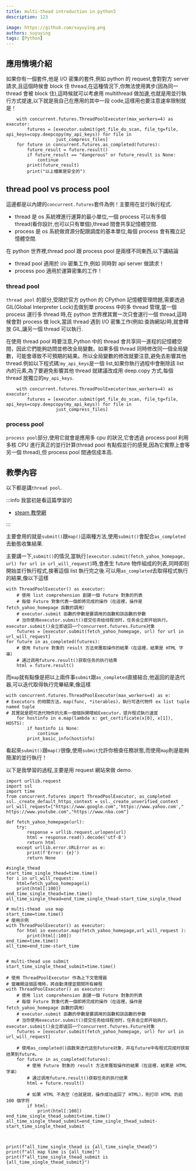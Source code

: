 ```yaml
---
title: multi-thead introduction in python3
description: 123

image: https://github.com/suyuying.png
authors: suyuying
tags: [Python]
---
```


## 應用情境介紹

如果你有一個套件,他是 I/O 密集的套件,例如 python 的 request,會對對方 server 請求,且這個時候會 block 住 thread,在這種情況下,你無法使用異步(因為同一 thread 會被 block 住),這時候就可以考慮用 multithread 做加速,也就是用並行執行方式提速,以下就是我自己在應用的其中一段 code,這樣用也要注意速率限制就是！

```
    with concurrent.futures.ThreadPoolExecutor(max_workers=4) as executor:
        futures = [executor.submit(get_file_do_scan, file_tg=file, api_keys=copy.deepcopy(my_api_keys)) for file in
                   just_compress_files]
    for future in concurrent.futures.as_completed(futures):
        future_result = future.result()
        if future_result == "dangerous" or future_result is None:
            continue
        print(future_result)
        print("以上檔案是安全的")

```

## thread pool vs process pool

這邊都是以內建的`concurrent.futures`套件為例！主要用在並行執行程式.

- thread 是 os 系統裡進行運算的最小單位,一個 process 可以有多個 thread(看你設計,也可以只有單個),thread 間會共享記憶體空間.
- process 是 os 系統做資源分配跟調度的基本單位,每個 process 會有獨立記憶體空間.

在 python 世界裡,thread pool 跟 process pool 是兩樣不同東西,以下講結論

- thread pool 適用於 i/o 密集工作,例如 同時對 api server 做請求！
- process poo 適用於運算密集的工作！

### thread pool

`thread pool` 的部分,受限於官方 python 的 CPython 記憶體管理問題,需要透過 GIL(Global Interpreter Lock)去做到單 process 中的多 thread 管理,當一個 process 運行多 thread 時,在 python 世界裡其實一次只會運行一個 thread,這時候會對 process 做 lock,當該 thread 遇到 I/O 密集工作(例如:查詢網站)時,就會釋放 GIL,讓另一個 thread 可以執行.

在使用 thread pool 時要注意,Python 中的 thread 會共享同一進程的記憶體空間，因此它們能夠訪問並修改全局變數。如果多個 thread 同時修改同一個全局變數，可能會導致不可預期的結果。所以全局變數的修改就要注意,避免去影響其他 thread.例如以下程式碼:`my_api_keys`是一個 list,如果你執行過程中會刪除該 list 內的元素,為了要避免影響其他 thread 就建議改成用 deep.copy 方式,每個 thread 放獨立的`my_api_keys`.

```
    with concurrent.futures.ThreadPoolExecutor(max_workers=4) as executor:
        futures = [executor.submit(get_file_do_scan, file_tg=file, api_keys=copy.deepcopy(my_api_keys)) for file in
                   just_compress_files]
```

### process pool

`process pool`部分,使用它就會是應用多 cpu 的狀況,它會透過 process pool 利用多核 CPU 進行真正的並行計算(thread pool 有點假並行的感覺,因為它實際上會等另一個 thread),但 process pool 間通信成本高.

## 教學內容

以下都是講`thread pool`.

:::info
我當初是看這篇學習的

- [steam 教學網](https://steam.oxxostudio.tw/category/python/library/threading.html#:~:text=%E4%BD%BF%E7%94%A8threading%20%E5%BB%BA%E7%AB%8B%E5%9F%B7%E8%A1%8C%E7%B7%92,%E7%AD%89%E5%88%B0%E8%A7%A3%E9%8E%96%E6%89%8D%E8%83%BD%E5%A4%A0%E5%9F%B7%E8%A1%8C%E3%80%82)

:::

主要會用的就是`submit()`跟`map()`這兩種方法,使用`submit()`會配合`as_completed`去動態收集結果.

主要講一下,`submit()`的情況,當執行`[executor.submit(fetch_yahoo_homepage, url) for url in url_will_request]`時,會產生 future 物件組成的列表,同時即刻開始並行執行程式,接著這個 list 執行完之後.可以用`as_completed`去取得程式執行的結果,像以下這樣

```
with ThreadPoolExecutor() as executor:
    # 使用 list comprehension 創建一個 Future 對象的列表
    # 每個 Future 對象代表一個即將完成的操作（在這裡，操作是 fetch_yahoo_homepage 函數的調用）
    # executor.submit 函數的參數是要調用的函數和該函數的參數
    # 当你使用executor.submit()提交任务给线程池时，任务会立即开始执行。executor.submit()会立即返回一个concurrent.futures.Future对象
    futures = [executor.submit(fetch_yahoo_homepage, url) for url in url_will_request]
for future in as_completed(futures):
    # 使用 Future 對象的 result 方法來獲取操作的結果（在這裡，結果是 HTML 字串）
    # 通过调用future.result()获取任务的执行结果
    html = future.result()
```

而`map`就有點像是把以上兩件事`submit`跟`as_completed`直接結合,他返回的是迭代器,可以迭代取得執行完畢結果,像這樣

```
with concurrent.futures.ThreadPoolExecutor(max_workers=4) as e:
# Executors 的相關方法，map(func, *iterables)，執行可迭代物件 ex list tuple named tuple
# 其實就是把可迭代物件的元素一個個拆開喂給Executor，提升程式執行速度
    for hostinfo in e.map(lambda x: get_certificate(x[0], x[1]), HOSTS):
        if hostinfo is None:
            continue
        print_basic_info(hostinfo)
```

看起來`submit()`跟`map()`很像,使用`submit`允許你檢查任務狀態,而使用`map`則是能夠簡潔的並行執行！

以下是我學習的過程,主要是用 request 網站來做 demo.

```
import urllib.request
import ssl
import time
from concurrent.futures import ThreadPoolExecutor, as_completed
ssl._create_default_https_context = ssl._create_unverified_context
url_will_request=["https://www.google.com",'https://www.yahoo.com'," https://www.youtube.com","https://www.nba.com"]

def fetch_yahoo_homepage(url):
    try:
        response = urllib.request.urlopen(url)
        html = response.read().decode('utf-8')
        return html
    except urllib.error.URLError as e:
        print(f'Error: {e}')
        return None

#single_thead
start_time_single_thead=time.time()
for i in url_will_request:
    html=fetch_yahoo_homepage(i)
    print(html[:100])
end_time_single_thead=time.time()
all_time_single_thead=end_time_single_thead-start_time_single_thead

# multi-thead  use map
start_time=time.time()
# 使用示例
with ThreadPoolExecutor() as executor:
    for html in executor.map(fetch_yahoo_homepage,url_will_request ):
        print(html[:100])
end_time=time.time()
all_time=end_time-start_time


# multi-thead use submit
start_time_single_thead_submit=time.time()

# 使用 ThreadPoolExecutor 作為上下文管理器
# 當離開這個區塊時，將自動清理並關閉所有線程
with ThreadPoolExecutor() as executor:
    # 使用 list comprehension 創建一個 Future 對象的列表
    # 每個 Future 對象代表一個即將完成的操作（在這裡，操作是 fetch_yahoo_homepage 函數的調用）
    # executor.submit 函數的參數是要調用的函數和該函數的參數
    # 当你使用executor.submit()提交任务给线程池时，任务会立即开始执行。executor.submit()会立即返回一个concurrent.futures.Future对象
    futures = [executor.submit(fetch_yahoo_homepage, url) for url in url_will_request]

    # 使用as_completed()函数来迭代这些Future对象，并在future中有程式完成时获取结果到future。
    for future in as_completed(futures):
        # 使用 Future 對象的 result 方法來獲取操作的結果（在這裡，結果是 HTML 字串）
        # 通过调用future.result()获取任务的执行结果
        html = future.result()

        # 如果 HTML 不為空（也就是說，操作成功返回了 HTML），則打印 HTML 的前 100 個字符
        if html:
            print(html[:100])
end_time_single_thead_submit=time.time()
all_time_single_thead_submit=end_time_single_thead_submit-start_time_single_thead_submit



print(f"all_time_single_thead is {all_time_single_thead}")
print(f"all map time is {all_time}")
print(f"all_time_single_thead_submit is {all_time_single_thead_submit}")
```
